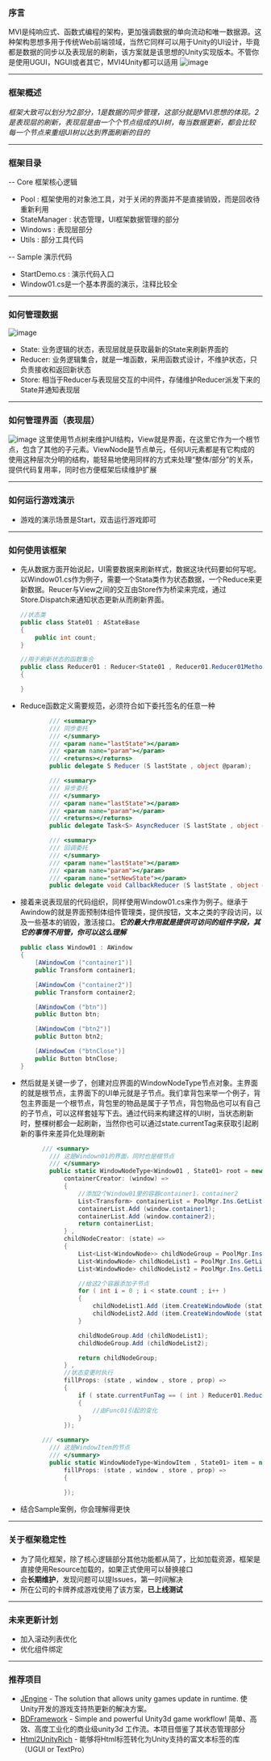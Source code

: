 ### 序言
MVI是纯响应式、函数式编程的架构，更加强调数据的单向流动和唯一数据源。这种架构思想多用于传统Web前端领域，当然它同样可以用于Unity的UI设计，毕竟都是数据的同步以及表现层的刷新，该方案就是该思想的Unity实现版本。不管你是使用UGUI，NGUI或者其它，MVI4Unity都可以适用
![image](https://user-images.githubusercontent.com/38308449/228774903-6d283044-8e66-45ef-bd3d-e185dd0d8fae.png)

---

### 框架概述

*框架大致可以划分为2部分，1是数据的同步管理，这部分就是MVI思想的体现。2是表现层的刷新，表现层是由一个个节点组成的UI树，每当数据更新，都会比较每一个节点来重组UI树以达到界面刷新的目的*

---

### 框架目录

-- Core 框架核心逻辑
  * Pool : 框架使用的对象池工具，对于关闭的界面并不是直接销毁，而是回收待重新利用
  * StateManager : 状态管理，UI框架数据管理的部分
  * Windows : 表现层部分
  * Utils : 部分工具代码

-- Sample 演示代码

  * StartDemo.cs : 演示代码入口
  * Window01.cs是一个基本界面的演示，注释比较全

---

### 如何管理数据

![image](https://user-images.githubusercontent.com/38308449/222396422-2055b233-e8a1-4e2a-8834-3e436f1ed7e7.png)
* State: 业务逻辑的状态，表现层就是获取最新的State来刷新界面的
* Reducer: 业务逻辑集合，就是一堆函数，采用函数式设计，不维护状态，只负责接收和返回新状态
* Store: 相当于Reducer与表现层交互的中间件，存储维护Reducer派发下来的State并通知表现层

---

### 如何管理界面（表现层）

![image](https://user-images.githubusercontent.com/38308449/222775679-ec4bca4b-ab88-4b30-93fa-22e3df8d79f5.png)
这里使用节点树来维护UI结构，View就是界面，在这里它作为一个根节点，包含了其他的子元素。ViewNode是节点单元，任何UI元素都是有它构成的
使用这种层次分明的结构，能轻易地使用同样的方式来处理“整体/部分”的关系，提供代码复用率，同时也方便框架后续维护扩展

---

### 如何运行游戏演示

* 游戏的演示场景是Start，双击运行游戏即可

---

### 如何使用该框架

* 先从数据方面开始说起，UI需要数据来刷新样式，数据这块代码要如何写呢。以Window01.cs作为例子，需要一个Stata类作为状态数据，一个Reduce来更新数据。Reucer与View之间的交互由Store作为桥梁来完成，通过Store.Dispatch来通知状态更新从而刷新界面。

  ```c#
  //状态类
  public class State01 : AStateBase
  {
      public int count;
  }
  
  //用于刷新状态的函数集合
  public class Reducer01 : Reducer<State01 , Reducer01.Reducer01MethodType>
  {
  
  }
  ```

  

* Reduce函数定义需要规范，必须符合如下委托签名的任意一种

  ```c#
          /// <summary>
          /// 同步委托
          /// </summary>
          /// <param name="lastState"></param>
          /// <param name="param"></param>
          /// <returns></returns>
          public delegate S Reducer (S lastState , object @param);
  
          /// <summary>
          /// 异步委托
          /// </summary>
          /// <param name="lastState"></param>
          /// <param name="param"></param>
          /// <returns></returns>
          public delegate Task<S> AsyncReducer (S lastState , object @param);
  
          /// <summary>
          /// 回调委托
          /// </summary>
          /// <param name="lastState"></param>
          /// <param name="param"></param>
          /// <param name="setNewState"></param>
          public delegate void CallbackReducer (S lastState , object @param , Action<S> setNewState);
  ```

  

* 接着来说表现层的代码组织，同样使用Window01.cs来作为例子。继承于Awindow的就是界面预制体组件管理类，提供按钮，文本之类的字段访问，以及一些基本的销毁，激活接口。***它的最大作用就是提供可访问的组件字段，其它的事情不用管，你可以这么理解***

  ```c#
  public class Window01 : AWindow
  {
      [AWindowCom ("container1")]
      public Transform container1;
  
      [AWindowCom ("container2")]
      public Transform container2;
  
      [AWindowCom ("btn")]
      public Button btn;
  
      [AWindowCom ("btn2")]
      public Button btn2;
  
      [AWindowCom ("btnClose")]
      public Button btnClose;
  }
  ```

  

* 然后就是关键一步了，创建对应界面的WindowNodeType节点对象。主界面的就是根节点，主界面下的UI单元就是子节点。我们拿背包来举一个例子，背包主界面是一个根节点，背包里的物品是属于子节点，背包物品也可以有自己的子节点，可以这样套娃写下去。通过代码来构建这样的UI树，当状态刷新时，整棵树都会一起刷新，当然你也可以通过state.currentTag来获取引起刷新的事件来差异化处理刷新

  ```c#
  		/// <summary>
          /// 这是Windown01的界面，同时也是根节点
          /// </summary>
          public static WindowNodeType<Window01 , State01> root = new WindowNodeType<Window01 , State01> ("Windown01" ,
              containerCreator: (window) =>
              {
                  //添加2个Window01里的容器container1，container2
                  List<Transform> containerList = PoolMgr.Ins.GetList<Transform> ().Pop ();
                  containerList.Add (window.container1);
                  containerList.Add (window.container2);
                  return containerList;
              } ,
              childNodeCreator: (state) =>
              {
                  List<List<WindowNode>> childNodeGroup = PoolMgr.Ins.GetList<List<WindowNode>> ().Pop ();
                  List<WindowNode> childNodeList1 = PoolMgr.Ins.GetList<WindowNode> ().Pop ();
                  List<WindowNode> childNodeList2 = PoolMgr.Ins.GetList<WindowNode> ().Pop ();
  
                  //给这2个容器添加子节点
                  for ( int i = 0 ; i < state.count ; i++ )
                  {
                      childNodeList1.Add (item.CreateWindowNode (state));
                      childNodeList2.Add (item.CreateWindowNode (state));
                  }
  
                  childNodeGroup.Add (childNodeList1);
                  childNodeGroup.Add (childNodeList2);
  
                  return childNodeGroup;
              } ,
              //状态变更时执行
              fillProps: (state , window , store , prop) =>
              {
                  if ( state.currentFunTag == ( int ) Reducer01.Reducer01MethodType.Func01 ) 
                  {
                      //由Func01引起的变化
                  }
              });
  
   		/// <summary>
          /// 这是WindowItem的节点
          /// </summary>
          public static WindowNodeType<WindowItem , State01> item = new WindowNodeType<WindowItem , State01> ("WindownItem" ,
              fillProps: (state , window , store , prop) =>
              {
                  
              });
  ```

  

* 结合Sample案例，你会理解得更快

---

### 关于框架稳定性

* 为了简化框架，除了核心逻辑部分其他功能都从简了，比如加载资源，框架是直接使用Resource加载的，如果正式使用可以替换接口
* 会**长期维护**，发现问题可以提Issues，第一时间解决
* 所在公司的卡牌养成游戏使用了该方案，**已上线测试**

---

### 未来更新计划
* 加入滚动列表优化
* 优化组件绑定

---

### 推荐项目
  - [JEngine](https://github.com/JasonXuDeveloper/JEngine) - The solution that allows unity games update in runtime. 使Unity开发的游戏支持热更新的解决方案。
  - [BDFramework](https://github.com/yimengfan/BDFramework.Core) - Simple and powerful Unity3d game workflow! 简单、高效、高度工业化的商业级unity3d 工作流。本项目借鉴了其状态管理部分
  - [Html2UnityRich](https://github.com/Wilson403/Html2UnityRich) - 能够将Html标签转化为Unity支持的富文本标签的库（UGUI or TextPro）
